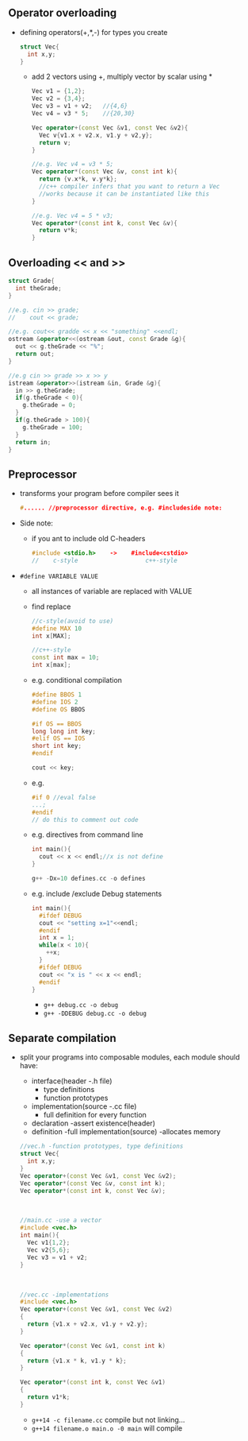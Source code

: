 ## Operator overloading

- defining operators(+,*,-) for types you create

  ```c++
  struct Vec{
    int x,y;
  }
  ```

  - add 2 vectors using +, multiply vector by scalar using *

    ```c++
    Vec v1 = {1,2};
    Vec v2 = {3,4};
    Vec v3 = v1 + v2;	//{4,6}
    Vec v4 = v3 * 5;	//{20,30}

    Vec operator+(const Vec &v1, const Vec &v2){
      Vec v{v1.x + v2.x, v1.y + v2,y};
      return v;
    }

    //e.g. Vec v4 = v3 * 5;
    Vec operator*(const Vec &v, const int k){
      return {v.x*k, v.y*k};	
      //c++ compiler infers that you want to return a Vec
      //works because it can be instantiated like this
    }

    //e.g. Vec v4 = 5 * v3;
    Vec operator*(const int k, const Vec &v){
      return v*k;
    }
    ```

## Overloading << and >>

```c++
struct Grade{
  int theGrade;
}

//e.g. cin >> grade;
//	  cout << grade;

//e.g. cout<< gradde << x << "something" <<endl;
ostream &operator<<(ostream &out, const Grade &g){
  out << g.theGrade << "%";
  return out;
}

//e.g cin >> grade >> x >> y
istream &operator>>(istream &in, Grade &g){
  in >> g.theGrade;
  if(g.theGrade < 0){
    g.theGrade = 0;
  }
  if(g.theGrade > 100){
    g.theGrade = 100;
  }
  return in;
}
```

## Preprocessor

- transforms your program before compiler sees it

  ```c++
  #...... //preprocessor directive, e.g. #includeside note:
  ```

- Side note:

  - if you ant to include old C-headers

    ```c++
    #include <stdio.h>    ->    #include<cstdio>
    //	  c-style					c++-style
    ```

- `#define VARIABLE VALUE`

  - all instances of variable are replaced with VALUE

  - find replace

    ```c++
    //c-style(avoid to use)
    #define MAX 10
    int x[MAX];

    //c++-style
    const int max = 10;
    int x[max];
    ```

  - e.g. conditional compilation

    ```c++
    #define BBOS 1
    #define IOS 2
    #define OS BBOS

    #if OS == BBOS
    long long int key;
    #elif OS == IOS
    short int key;
    #endif

    cout << key;
    ```

  - e.g.

    ```c++
    #if 0 //eval false
    ...;
    #endif
    // do this to comment out code
    ```

  - e.g. directives from command line

    ```c++
    int main(){
      cout << x << endl;//x is not define
    }

    g++ -Dx=10 defines.cc -o defines
    ```

  - e.g. include /exclude Debug statements

    ```c++
    int main(){
      #ifdef DEBUG
      cout << "setting x=1"<<endl;
      #endif
      int x = 1;
      while(x < 10){
        ++x;
      }
      #ifdef DEBUG
      cout << "x is " << x << endl;
      #endif
    }
    ```

    - `g++ debug.cc -o debug`
    - `g++ -DDEBUG debug.cc -o debug`

## Separate compilation

- split your programs into composable modules, each module should have:

  - interface(header -.h file)
    - type definitions
    - function prototypes
  - implementation(source -.cc file)
    - full definition for every function
  - declaration -assert existence(header)
  - definition -full implementation(source) -allocates memory

  ```c++
  //vec.h -function prototypes, type definitions
  struct Vec{
    int x,y;
  }
  Vec operator+(const Vec &v1, const Vec &v2);
  Vec operator*(const Vec &v, const int k);
  Vec operator*(const int k, const Vec &v);
  ```

  ​    

  ```c++
  //main.cc -use a vector
  #include <vec.h>
  int main(){
    Vec v1{1,2};
    Vec v2{5,6};
    Vec v3 = v1 + v2;
  }
  ```

  ​    

  ```c++
  //vec.cc -implementations
  #include <vec.h>
  Vec operator+(const Vec &v1, const Vec &v2)
  {
    return {v1.x + v2.x, v1.y + v2.y};
  }

  Vec operator*(const Vec &v1, const int k)
  {
    return {v1.x * k, v1.y * k};
  }

  Vec operator*(const int k, const Vec &v1)
  {
    return v1*k;
  }
  ```

  - `g++14 -c filename.cc`  compile but not linking...
  - `g++14 filename.o main.o -0 main` will compile

  ​